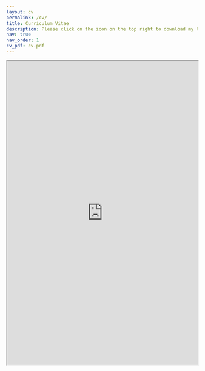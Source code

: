 ```yaml
---
layout: cv
permalink: /cv/
title: Curriculum Vitae
description: Please click on the icon on the top right to download my CV.
nav: true
nav_order: 1
cv_pdf: cv.pdf
---
```

<div style="width: 100%; height:800">
<iframe src="https://rthapa84.github.io//assets/pdf/cv.pdf" width="100%" height="800"></iframe>
</div>